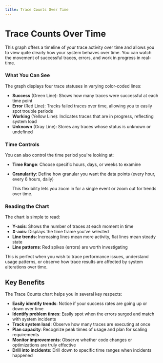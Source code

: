```yaml
---
title: Trace Counts Over Time
---
```


# Trace Counts Over Time

This graph offers a timeline of your trace activity over time and allows you to view quite clearly how your system behaves over time. You can watch the movement of successful traces, errors, and work in progress in real-time.

### What You Can See

The graph displays four trace statuses in varying color-coded lines:

- **Success** (Green Line): Shows how many traces were successful at each time point
- **Error** (Red Line): Tracks failed traces over time, allowing you to easily spot trouble periods
- **Working** (Yellow Line): Indicates traces that are in progress, reflecting system load
- **Unknown** (Gray Line): Stores any traces whose status is unknown or undefined

### Time Controls

You can also control the time period you're looking at:

- **Time Range**: Choose specific hours, days, or weeks to examine
- **Granularity**: Define how granular you want the data points (every hour, every 6 hours, daily)

  This flexibility lets you zoom in for a single event or zoom out for trends over time.

### Reading the Chart

The chart is simple to read:

- **Y-axis**: Shows the number of traces at each moment in time
- **X-axis**: Displays the time frame you've selected
- **Line trends**: Increasing lines mean more activity, flat lines mean steady state
- **Line patterns**: Red spikes (errors) are worth investigating

This is perfect when you wish to trace performance issues, understand usage patterns, or observe how trace results are affected by system alterations over time.

## Key Benefits

The Trace Counts chart helps you in several key respects:

- **Easily identify trends**: Notice if your success rates are going up or down over time
- **Identify problem times**: Easily spot when the errors surged and match with system incidents
- **Track system load**: Observe how many traces are executing at once
- **Plan capacity**: Recognize peak times of usage and plan for scaling requirements
- **Monitor improvements**: Observe whether code changes or optimizations are truly effective
- **Drill into incidents**: Drill down to specific time ranges when incidents happened
